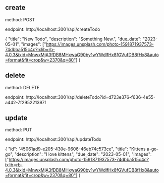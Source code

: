 ## create

method: POST

endpoint:
http://localhost:3001/api/createTodo

{
"title": "New Todo",
"description": "Something New.",
"due_date": "2023-05-01",
"images": ["https://images.unsplash.com/photo-1591871937573-74dbba515c4c?ixlib=rb-4.0.3&ixid=MnwxMjA3fDB8MHxwaG90by1wYWdlfHx8fGVufDB8fHx8&auto=format&fit=crop&w=2370&q=80"]
}

## delete

method: DELETE

endpoint:
http://localhost:3001/api/deleteTodo?id=d723e376-f636-4e55-a442-7f2952213971

## update

method: PUT

endpoint:
http://localhost:3001/api/updateTodo

{
"id": "45061ad9-e205-430e-9606-46eb74c573ce",
"title": "Kittens a-go-go",
"description": "I love kittens",
"due_date": "2023-05-01",
"images": ["https://images.unsplash.com/photo-1591871937573-74dbba515c4c?ixlib=rb-4.0.3&ixid=MnwxMjA3fDB8MHxwaG90by1wYWdlfHx8fGVufDB8fHx8&auto=format&fit=crop&w=2370&q=80"]
}
